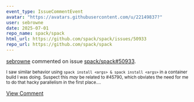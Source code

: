 ```yaml
---
event_type: IssueCommentEvent
avatar: "https://avatars.githubusercontent.com/u/22149837?"
user: sebrowne
date: 2025-07-01
repo_name: spack/spack
html_url: https://github.com/spack/spack/issues/50933
repo_url: https://github.com/spack/spack
---
```


<a href='https://github.com/sebrowne' target='_blank'>sebrowne</a> commented on issue <a href='https://github.com/spack/spack/issues/50933' target='_blank'>spack/spack#50933</a>.

<small>I saw similar behavior using `spack install <args> & spack install <args>` in a container build I was doing.  Suspect this _may_ be related to #45790, which obviates the need for me to do that hacky parallelism in the first place....</small>

<a href='https://github.com/spack/spack/issues/50933' target='_blank'>View Comment</a>